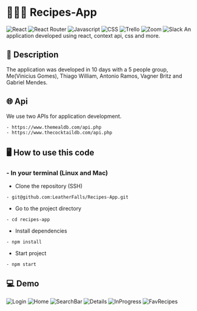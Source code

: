 # 👨🏼‍🍳 Recipes-App
![React](https://img.shields.io/badge/react-%2320232a.svg?style=for-the-badge&logo=react&logoColor=%2361DAFB) ![React Router](https://img.shields.io/badge/React_Router-CA4245?style=for-the-badge&logo=react-router&logoColor=white) ![Javascript](https://img.shields.io/badge/JavaScript-F7DF1E?style=for-the-badge&logo=javascript&logoColor=black) ![CSS](https://img.shields.io/badge/CSS3-1572B6?style=for-the-badge&logo=css3&logoColor=white) ![Trello](https://img.shields.io/badge/Trello-0052CC?style=for-the-badge&logo=trello&logoColor=white) ![Zoom](https://img.shields.io/badge/Zoom-2D8CFF?style=for-the-badge&logo=zoom&logoColor=white) ![Slack](https://img.shields.io/badge/Slack-4A154B?style=for-the-badge&logo=slack&logoColor=white)
An application developed using react, context api, css and more.

## 📃 Description
The application was developed in 10 days with a 5 people group, Me(Vinicius Gomes), Thiago William, Antonio Ramos, Vagner Britz and Gabriel Mendes.

## 🌐 Api
We use two APIs for application development.
```bash
- https://www.themealdb.com/api.php
- https://www.thecocktaildb.com/api.php
```

## 🖥 How to use this code
### - In your terminal (Linux and Mac)
- Clone the repository (SSH)
```
- git@github.com:LeatherFalls/Recipes-App.git
```
- Go to the project directory
```
- cd recipes-app
```
- Install dependencies
```
- npm install
```
- Start project
```
- npm start
```

## 💻 Demo
![Login](./src//img/Screenshot%20from%202022-06-27%2018-00-23.png)
![Home](./src/img/Screenshot%20from%202022-06-27%2018-00-37.png) ![SearchBar](./src/img/Screenshot%20from%202022-06-27%2018-01-27.png) ![Details](./src//img//Screenshot%20from%202022-06-27%2018-01-35.png) ![InProgress](./src//img/Screenshot%20from%202022-06-27%2018-02-02.png) ![FavRecipes](./src/img//Screenshot%20from%202022-06-27%2018-02-29.png)